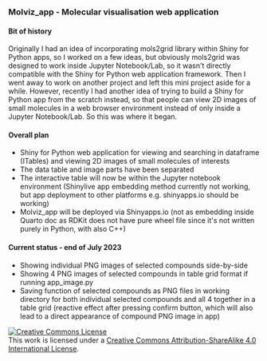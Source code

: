 ### Molviz_app - Molecular visualisation web application

#### **Bit of history**

Originally I had an idea of incorporating mols2grid library within Shiny for Python apps, so I worked on a few ideas, but obviously mols2grid was designed to work inside Jupyter Notebook/Lab, so it wasn't directly compatible with the Shiny for Python web application framework. Then I went away to work on another project and left this mini project aside for a while. However, recently I had another idea of trying to build a Shiny for Python app from the scratch instead, so that people can view 2D images of small molecules in a web browser environment instead of only inside a Jupyter Notebook/Lab. So this was where it began.


#### **Overall plan**

- Shiny for Python web application for viewing and searching in dataframe (ITables) and viewing 2D images of small molecules of interests
- The data table and image parts have been separated
- The interactive table will now be within the Jupyter notebook environment (Shinylive app embedding method currently not working, but app deployment to other platforms e.g. shinyapps.io should be working)
- Molviz_app will be deployed via Shinyapps.io (not as embedding inside Quarto doc as RDKit does not have pure wheel file since it's not written purely in Python, with also C++)


#### **Current status - end of July 2023**

- Showing individual PNG images of selected compounds side-by-side
- Showing 4 PNG images of selected compounds in table grid format if running app_image.py
- Saving function of selected compounds as PNG files in working directory for both individual selected compounds and all 4 together in a table grid (reactive effect after pressing confirm button, which will also lead to a direct appearance of compound PNG image in app)


<a rel="license" href="http://creativecommons.org/licenses/by-sa/4.0/"><img alt="Creative Commons License" style="border-width:0" src="https://i.creativecommons.org/l/by-sa/4.0/88x31.png" /></a><br />This work is licensed under a <a rel="license" href="http://creativecommons.org/licenses/by-sa/4.0/">Creative Commons Attribution-ShareAlike 4.0 International License</a>.